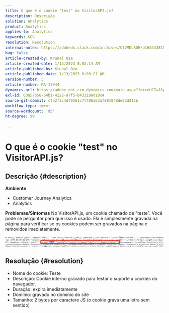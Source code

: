 ```yaml
---
title: O que é o cookie "test" no VisitorAPI.js?
description: Descrição
solution: Analytics
product: Analytics
applies-to: Analytics
keywords: KCS
resolution: Resolution
internal-notes: https://adobedx.slack.com/archives/C3VMKLRUH/p1644438152582239
bug: false
article-created-by: Krunal Oza
article-created-date: 1/13/2023 8:02:14 AM
article-published-by: Krunal Oza
article-published-date: 1/13/2023 8:03:21 AM
version-number: 5
article-number: KA-17944
dynamics-url: https://adobe-ent.crm.dynamics.com/main.aspx?forceUCI=1&pagetype=entityrecord&etn=knowledgearticle&id=0b407392-1893-ed11-aad1-6045bd006793
exl-id: 63a57b58-64b1-4222-a7f5-b43319ad18c4
source-git-commit: cfa2f3c4df9561c7f408a63af881848de23d212b
workflow-type: tm+mt
source-wordcount: '95'
ht-degree: 9%

---
```


# O que é o cookie &quot;test&quot; no VisitorAPI.js?

## Descrição {#description}

<b>Ambiente</b>
- Customer Journey Analytics
- Analytics



<b>Problemas/Sintomas</b>
No VisitorAPI.js, um cookie chamado de &quot;teste&quot;. Você pode se perguntar para que isso é usado. Ela é simplesmente gravada na página para verificar se os cookies podem ser gravados na página e removidos imediatamente.

![](assets/___0c407392-1893-ed11-aad1-6045bd006793___.png)


## Resolução {#resolution}


- Nome do cookie: Teste
- Descrição: Cookie interno gravado para testar o suporte a cookies do navegador.
- Duração: expira imediatamente
- Domínio: gravado no domínio do site
- Tamanho: 2 bytes por caractere JS (o cookie grava uma letra sem sentido)
